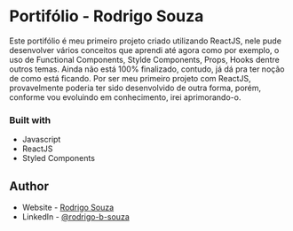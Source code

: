 # Portifólio - Rodrigo Souza

Este portifólio é meu primeiro projeto criado utilizando ReactJS, nele pude desenvolver vários conceitos que aprendi até agora como por exemplo, o uso de Functional Components, Stylde Components, Props, Hooks dentre outros temas. Ainda não está 100% finalizado, contudo, já dá pra ter noção de como está ficando. Por ser meu primeiro projeto com ReactJS, provavelmente poderia ter sido desenvolvido de outra forma, porém, conforme vou evoluindo em conhecimento, irei aprimorando-o.


### Built with

- Javascript
- ReactJS
- Styled Components

## Author

- Website - [Rodrigo Souza](https://rodrigobsouza.github.io/rodrigo-souza/)
- LinkedIn - [@rodrigo-b-souza](https://www.linkedin.com/in/rodrigo-b-souza/)
